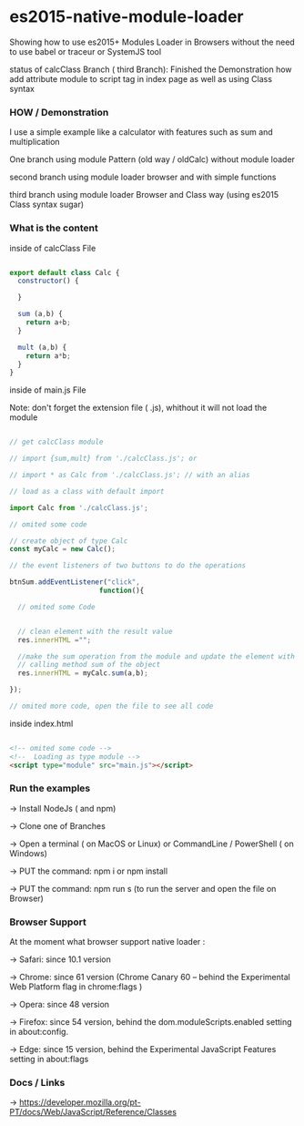 # es2015-native-module-loader

Showing how to use es2015+ Modules Loader in Browsers without the need to use babel or traceur or SystemJS tool

status of calcClass Branch ( third Branch): Finished the Demonstration how add attribute module to script tag in index page as well as using Class syntax

### HOW /  Demonstration


I use a simple example like a calculator with features such as sum and multiplication

One branch using module Pattern (old way / oldCalc) without module loader

second branch using module loader browser and with simple functions

third branch using module loader Browser and Class way (using es2015 Class syntax sugar)

### What is the content

inside of calcClass File


``` JavaScript

export default class Calc {
  constructor() {

  }

  sum (a,b) {
    return a+b;
  }

  mult (a,b) {
    return a*b;
  }
}

```

inside of main.js File

Note: don't forget the extension file ( .js), whithout it will not load the module

``` JavaScript

// get calcClass module

// import {sum,mult} from './calcClass.js'; or

// import * as Calc from './calcClass.js'; // with an alias

// load as a class with default import

import Calc from './calcClass.js';

// omited some code

// create object of type Calc
const myCalc = new Calc();

// the event listeners of two buttons to do the operations

btnSum.addEventListener("click",
                      function(){

  // omited some Code


  // clean element with the result value
  res.innerHTML ="";

  //make the sum operation from the module and update the element with the result
  // calling method sum of the object
  res.innerHTML = myCalc.sum(a,b);

});

// omited more code, open the file to see all code

```

inside index.html

``` HTML

<!-- omited some code -->
<!--  Loading as type module -->
<script type="module" src="main.js"></script>

```


### Run the examples


-> Install NodeJs ( and npm)

-> Clone one of Branches

-> Open a terminal ( on MacOS or Linux) or CommandLine / PowerShell ( on Windows)

-> PUT the command: npm i or npm install

-> PUT the command: npm run s (to run the server and open the file on Browser)


### Browser Support

At the moment what browser support native loader :

-> Safari: since 10.1 version

-> Chrome: since 61 version (Chrome Canary 60 – behind the Experimental Web Platform flag in chrome:flags )

-> Opera: since 48  version

-> Firefox: since 54 version, behind the dom.moduleScripts.enabled setting in about:config.

-> Edge: since 15 version, behind the Experimental JavaScript Features setting in about:flags


### Docs / Links

-> https://developer.mozilla.org/pt-PT/docs/Web/JavaScript/Reference/Classes
